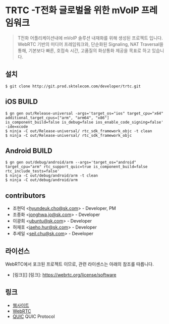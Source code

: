 TRTC -T전화 글로벌을 위한 mVoIP 프레임워크
======================================

> T전화 어플리케이션내에 mVoIP 솔루션 내재화를 위해 생성된 프로젝트 입니다.
> WebRTC 기반의 미디어 프레임워크와, 단순화된 Signaling, NAT Traversal을 통해,
> 기본보다 빠른, 호접속 시간, 고품질의 화상통화 제공을 목표로 하고 있습니다.

설치
----

    $ git clone http://git.prod.sktelecom.com/developer/trtc.git

iOS BUILD
------

    $ gn gen out/Release-universal -args='target_os="ios" target_cpu="x64" additional_target_cpus=["arm", "arm64", "x86"] is_component_build=false is_debug=false ios_enable_code_signing=false' -ide=xcode
    $ ninja -C out/Release-universal/ rtc_sdk_framework_objc -t clean
    $ ninja -C out/Release-universal/ rtc_sdk_framework_objc

Android BUILD
------

    $ gn gen out/debug/android/arm --args='target_os="android" target_cpu="arm" rtc_support_quic=true is_component_build=false rtc_include_tests=false'
    $ ninja -C out/debug/android/arm -t clean
    $ ninja -C out/debug/android/arm

contributors
------

- 조현덕 <<hyundeuk.cho@sk.com>> - Developer, PM
- 조종화 <<jonghwa.jo@sk.com>> - Developer
- 이광희 <<ubuntu@sk.com>> - Developer
- 허재호 <<jaeho.hur@sk.com>> - Developer
- 추세일 <<seil.chu@sk.com>> - Developer

라이선스
-------

WebRTC에서 포크된 프로젝트 이므로, 관련 라이센스는 아래의 참조를 따릅니다.
- [링크][]
 [링크]: https://webrtc.org/license/software

링크
----

- [웹사이트][]
- [WebRTC][]
- [QUIC][] QUIC Protocol

 [웹사이트]: https://git.prod.sktelecom.com/developer/trtc
 [WebRTC]: https://webrtc.org
 [QUIC]: https://www.chromium.org/quic
 
